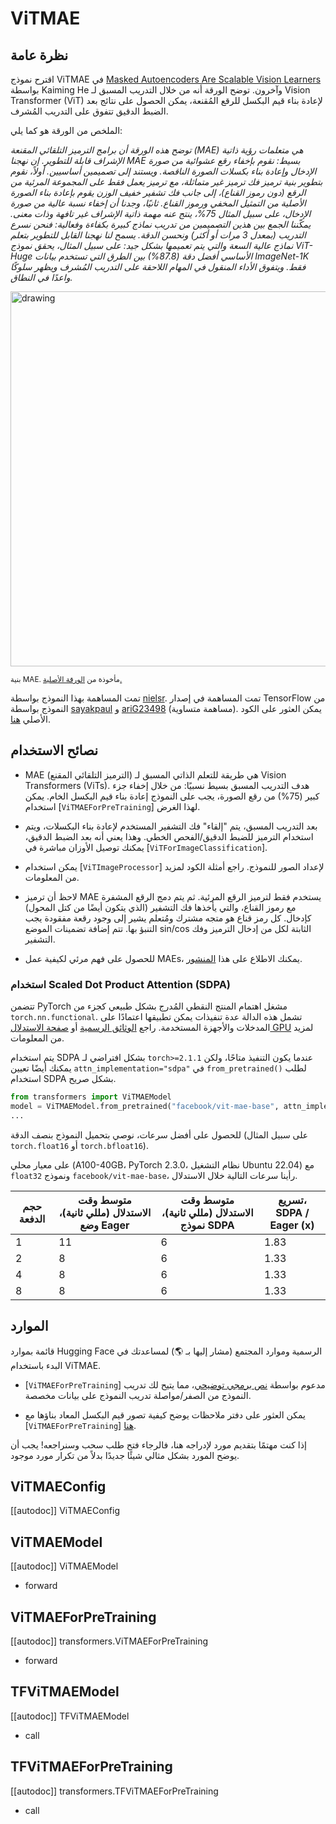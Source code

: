 # ViTMAE

## نظرة عامة

اقترح نموذج ViTMAE في [Masked Autoencoders Are Scalable Vision Learners](https://arxiv.org/abs/2111.06377v2) بواسطة Kaiming He وآخرون. توضح الورقة أنه من خلال التدريب المسبق لـ Vision Transformer (ViT) لإعادة بناء قيم البكسل للرقع المُقنعة، يمكن الحصول على نتائج بعد الضبط الدقيق تتفوق على التدريب المُشرف.

الملخص من الورقة هو كما يلي:

*توضح هذه الورقة أن برامج الترميز التلقائي المقنعة (MAE) هي متعلمات رؤية ذاتية الإشراف قابلة للتطوير. إن نهجنا MAE بسيط: نقوم بإخفاء رقع عشوائية من صورة الإدخال وإعادة بناء بكسلات الصورة الناقصة. ويستند إلى تصميمين أساسيين. أولاً، نقوم بتطوير بنية ترميز فك ترميز غير متماثلة، مع ترميز يعمل فقط على المجموعة المرئية من الرقع (دون رموز القناع)، إلى جانب فك تشفير خفيف الوزن يقوم بإعادة بناء الصورة الأصلية من التمثيل المخفي ورموز القناع. ثانيًا، وجدنا أن إخفاء نسبة عالية من صورة الإدخال، على سبيل المثال 75%، ينتج عنه مهمة ذاتية الإشراف غير تافهة وذات معنى. يمكّننا الجمع بين هذين التصميمين من تدريب نماذج كبيرة بكفاءة وفعالية: فنحن نسرع التدريب (بمعدل 3 مرات أو أكثر) ونحسن الدقة. يسمح لنا نهجنا القابل للتطوير بتعلم نماذج عالية السعة والتي يتم تعميمها بشكل جيد: على سبيل المثال، يحقق نموذج ViT-Huge الأساسي أفضل دقة (87.8%) بين الطرق التي تستخدم بيانات ImageNet-1K فقط. ويتفوق الأداء المنقول في المهام اللاحقة على التدريب المُشرف ويظهر سلوكًا واعدًا في النطاق.*

<img src="https://user-images.githubusercontent.com/11435359/146857310-f258c86c-fde6-48e8-9cee-badd2b21bd2c.png"
alt="drawing" width="600"/>

<small>بنية MAE. مأخوذة من <a href="https://arxiv.org/abs/2111.06377">الورقة الأصلية.</a> </small>

تمت المساهمة بهذا النموذج بواسطة [nielsr](https://huggingface.co/nielsr). تمت المساهمة في إصدار TensorFlow من النموذج بواسطة [sayakpaul](https://github.com/sayakpaul) و [ariG23498](https://github.com/ariG23498) (مساهمة متساوية). يمكن العثور على الكود الأصلي [هنا](https://github.com/facebookresearch/mae).

## نصائح الاستخدام

- MAE (الترميز التلقائي المقنع) هي طريقة للتعلم الذاتي المسبق لـ Vision Transformers (ViTs). هدف التدريب المسبق بسيط نسبيًا: من خلال إخفاء جزء كبير (75%) من رقع الصورة، يجب على النموذج إعادة بناء قيم البكسل الخام. يمكن استخدام [`ViTMAEForPreTraining`] لهذا الغرض.

- بعد التدريب المسبق، يتم "إلقاء" فك التشفير المستخدم لإعادة بناء البكسلات، ويتم استخدام الترميز للضبط الدقيق/الفحص الخطي. وهذا يعني أنه بعد الضبط الدقيق، يمكنك توصيل الأوزان مباشرة في [`ViTForImageClassification`].

- يمكن استخدام [`ViTImageProcessor`] لإعداد الصور للنموذج. راجع أمثلة الكود لمزيد من المعلومات.

- لاحظ أن ترميز MAE يستخدم فقط لترميز الرقع المرئية. ثم يتم دمج الرقع المشفرة مع رموز القناع، والتي يأخذها فك التشفير (الذي يتكون أيضًا من كتل المحول) كإدخال. كل رمز قناع هو متجه مشترك ومُتعلم يشير إلى وجود رقعة مفقودة يجب التنبؤ بها. تتم إضافة تضمينات الموضع sin/cos الثابتة لكل من إدخال الترميز وفك التشفير.

- للحصول على فهم مرئي لكيفية عمل MAEs، يمكنك الاطلاع على هذا [المنشور](https://keras.io/examples/vision/masked_image_modeling/).

### استخدام Scaled Dot Product Attention (SDPA)

تتضمن PyTorch مشغل اهتمام المنتج النقطي المُدرج بشكل طبيعي كجزء من `torch.nn.functional`. تشمل هذه الدالة عدة تنفيذات يمكن تطبيقها اعتمادًا على المدخلات والأجهزة المستخدمة. راجع [الوثائق الرسمية](https://pytorch.org/docs/stable/generated/torch.nn.functional.scaled_dot_product_attention.html)
أو [صفحة الاستدلال GPU](https://huggingface.co/docs/transformers/main/en/perf_infer_gpu_one#pytorch-scaled-dot-product-attention)
لمزيد من المعلومات.

يتم استخدام SDPA بشكل افتراضي لـ `torch>=2.1.1` عندما يكون التنفيذ متاحًا، ولكن يمكنك أيضًا تعيين `attn_implementation="sdpa"` في `from_pretrained()` لطلب استخدام SDPA بشكل صريح.

```py
from transformers import ViTMAEModel
model = ViTMAEModel.from_pretrained("facebook/vit-mae-base", attn_implementation="sdpa", torch_dtype=torch.float16)
...
```

للحصول على أفضل سرعات، نوصي بتحميل النموذج بنصف الدقة (على سبيل المثال `torch.float16` أو `torch.bfloat16`).

على معيار محلي (A100-40GB، PyTorch 2.3.0، نظام التشغيل Ubuntu 22.04) مع `float32` ونموذج `facebook/vit-mae-base`، رأينا سرعات التالية خلال الاستدلال.

| حجم الدفعة | متوسط وقت الاستدلال (مللي ثانية)، وضع Eager | متوسط وقت الاستدلال (مللي ثانية)، نموذج SDPA | تسريع، SDPA / Eager (x) |
|--------------|-------------------------------------------|-------------------------------------------|------------------------------|
| 1 | 11 | 6 | 1.83 |
| 2 | 8 | 6 | 1.33 |
| 4 | 8 | 6 | 1.33 |
| 8 | 8 | 6 | 1.33 |

## الموارد

قائمة بموارد Hugging Face الرسمية وموارد المجتمع (مشار إليها بـ 🌎) لمساعدتك في البدء باستخدام ViTMAE.

- [`ViTMAEForPreTraining`] مدعوم بواسطة [نص برمجي توضيحي](https://github.com/huggingface/transformers/tree/main/examples/pytorch/image-pretraining)، مما يتيح لك تدريب النموذج من الصفر/مواصلة تدريب النموذج على بيانات مخصصة.

- يمكن العثور على دفتر ملاحظات يوضح كيفية تصور قيم البكسل المعاد بناؤها مع [`ViTMAEForPreTraining`] [هنا](https://github.com/NielsRogge/Transformers-Tutorials/blob/master/ViTMAE/ViT_MAE_visualization_demo.ipynb).

إذا كنت مهتمًا بتقديم مورد لإدراجه هنا، فالرجاء فتح طلب سحب وسنراجعه! يجب أن يوضح المورد بشكل مثالي شيئًا جديدًا بدلاً من تكرار مورد موجود.

## ViTMAEConfig

[[autodoc]] ViTMAEConfig

<frameworkcontent>
<pt>

## ViTMAEModel

[[autodoc]] ViTMAEModel

- forward

## ViTMAEForPreTraining

[[autodoc]] transformers.ViTMAEForPreTraining

- forward

</pt>
<tf>

## TFViTMAEModel

[[autodoc]] TFViTMAEModel

- call

## TFViTMAEForPreTraining

[[autodoc]] transformers.TFViTMAEForPreTraining

- call

</tf>
</frameworkcontent>
